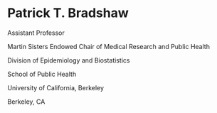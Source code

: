 # Patrick T. Bradshaw
Assistant Professor

Martin Sisters Endowed Chair of Medical Research and Public Health

Division of Epidemiology and Biostatistics

School of Public Health

University of California, Berkeley

Berkeley, CA
